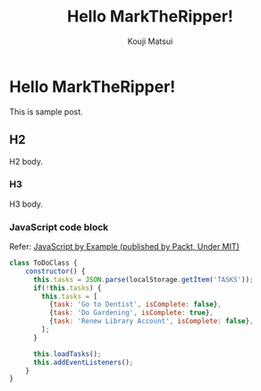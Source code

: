 ﻿---
title: Hello MarkTheRipper!
author: Kouji Matsui
tags: [foo,bar]
---

# Hello MarkTheRipper!

This is sample post.

## H2

H2 body.

### H3

H3 body.

### JavaScript code block

Refer: [JavaScript by Example (published by Packt, Under MIT)](https://github.com/PacktPublishing/JavaScript-by-Example/blob/master/Chapter01/CompletedCode/src/scripts.js)

```javascript
class ToDoClass {
    constructor() {
      this.tasks = JSON.parse(localStorage.getItem('TASKS'));
      if(!this.tasks) {
        this.tasks = [
          {task: 'Go to Dentist', isComplete: false},
          {task: 'Do Gardening', isComplete: true},
          {task: 'Renew Library Account', isComplete: false},
        ];
      }

      this.loadTasks();
      this.addEventListeners();
    }
}
```
